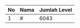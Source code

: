 | No | Nama            | Jumlah Level |
|----|-----------------|--------------|
| 1  | #    |    6043        |
